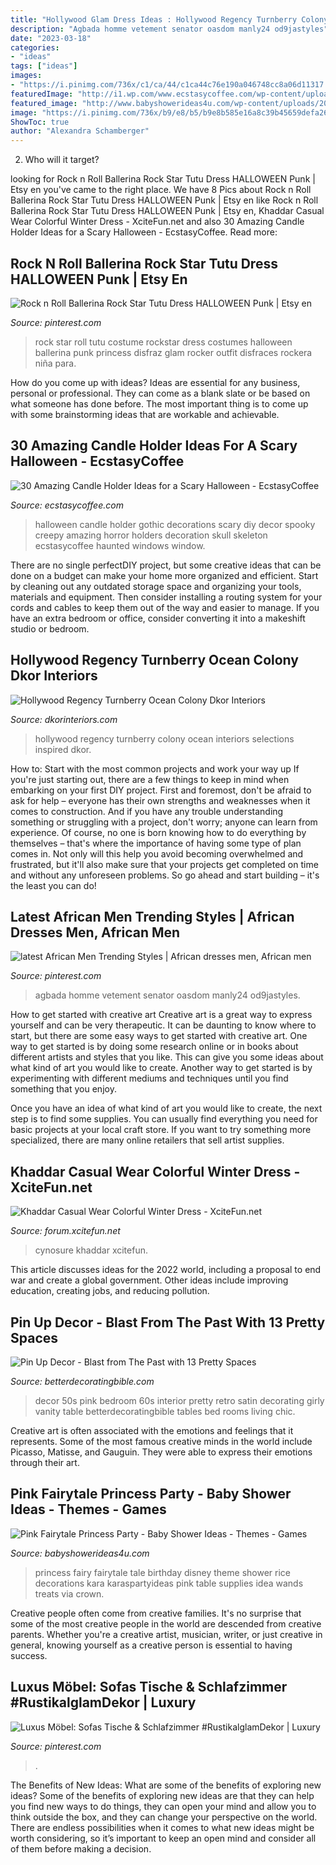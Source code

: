 ```yaml
---
title: "Hollywood Glam Dress Ideas : Hollywood Regency Turnberry Colony Ocean Interiors Selections Inspired Dkor"
description: "Agbada homme vetement senator oasdom manly24 od9jastyles"
date: "2023-03-18"
categories:
- "ideas"
tags: ["ideas"]
images:
- "https://i.pinimg.com/736x/c1/ca/44/c1ca44c76e190a046748cc8a06d11317.jpg"
featuredImage: "http://i1.wp.com/www.ecstasycoffee.com/wp-content/uploads/2016/10/gothic-halloween-decorations.jpg"
featured_image: "http://www.babyshowerideas4u.com/wp-content/uploads/2014/01/princess-111.jpg"
image: "https://i.pinimg.com/736x/b9/e8/b5/b9e8b585e16a8c39b45659defa260460--tutu-dresses-tutus.jpg"
ShowToc: true
author: "Alexandra Schamberger"
---
```



2) Who will it target?

	

		
looking for Rock n Roll Ballerina Rock Star Tutu Dress HALLOWEEN Punk | Etsy en you've came to the right place. We have 8 Pics about Rock n Roll Ballerina Rock Star Tutu Dress HALLOWEEN Punk | Etsy en like Rock n Roll Ballerina Rock Star Tutu Dress HALLOWEEN Punk | Etsy en, Khaddar Casual Wear Colorful Winter Dress - XciteFun.net and also 30 Amazing Candle Holder Ideas for a Scary Halloween - EcstasyCoffee. Read more:
		
    
## Rock N Roll Ballerina Rock Star Tutu Dress HALLOWEEN Punk | Etsy En

<img loading=lazy src="https://i.pinimg.com/736x/b9/e8/b5/b9e8b585e16a8c39b45659defa260460--tutu-dresses-tutus.jpg" onerror="this.onerror=null;this.src='https://tse3.mm.bing.net/th?id=OIP.lPEB3x3GpF4UXUxwPyaEAQHaLG&amp;pid=15.1';" alt="Rock n Roll Ballerina Rock Star Tutu Dress HALLOWEEN Punk | Etsy en">

_Source: pinterest.com_

>rock star roll tutu costume rockstar dress costumes halloween ballerina punk princess disfraz glam rocker outfit disfraces rockera niña para. 

	

How do you come up with ideas?
Ideas are essential for any business, personal or professional. They can come as a blank slate or be based on what someone has done before. The most important thing is to come up with some brainstorming ideas that are workable and achievable.

    
## 30 Amazing Candle Holder Ideas For A Scary Halloween - EcstasyCoffee

<img loading=lazy src="http://i1.wp.com/www.ecstasycoffee.com/wp-content/uploads/2016/10/gothic-halloween-decorations.jpg" onerror="this.onerror=null;this.src='https://tse3.mm.bing.net/th?id=OIP.Zo3waXXAvxz_AF2aW6fKKgHaPW&amp;pid=15.1';" alt="30 Amazing Candle Holder Ideas for a Scary Halloween - EcstasyCoffee">

_Source: ecstasycoffee.com_

>halloween candle holder gothic decorations scary diy decor spooky creepy amazing horror holders decoration skull skeleton ecstasycoffee haunted windows window. 

	

There are no single perfectDIY project, but some creative ideas that can be done on a budget can make your home more organized and efficient. Start by cleaning out any outdated storage space and organizing your tools, materials and equipment. Then consider installing a routing system for your cords and cables to keep them out of the way and easier to manage. If you have an extra bedroom or office, consider converting it into a makeshift studio or bedroom.

    
## Hollywood Regency Turnberry Ocean Colony Dkor Interiors

<img loading=lazy src="https://www.dkorinteriors.com/wp-content/uploads/2014/09/Hollywood-Regency-5.jpg" onerror="this.onerror=null;this.src='https://tse1.mm.bing.net/th?id=OIP.tSO8G1ba0TnEOnfixM6MYQHaLH&amp;pid=15.1';" alt="Hollywood Regency Turnberry Ocean Colony Dkor Interiors">

_Source: dkorinteriors.com_

>hollywood regency turnberry colony ocean interiors selections inspired dkor. 

	

How to: Start with the most common projects and work your way up
If you're just starting out, there are a few things to keep in mind when embarking on your first DIY project. First and foremost, don't be afraid to ask for help – everyone has their own strengths and weaknesses when it comes to construction. And if you have any trouble understanding something or struggling with a project, don't worry; anyone can learn from experience.
Of course, no one is born knowing how to do everything by themselves – that's where the importance of having some type of plan comes in. Not only will this help you avoid becoming overwhelmed and frustrated, but it'll also make sure that your projects get completed on time and without any unforeseen problems. So go ahead and start building – it's the least you can do!

    
## Latest African Men Trending Styles | African Dresses Men, African Men

<img loading=lazy src="https://i.pinimg.com/736x/20/6d/99/206d99d56b1bb4833acaf5903a6b7f57.jpg" onerror="this.onerror=null;this.src='https://tse3.mm.bing.net/th?id=OIP.SAj0W8u2_xB_9LiUF-zbFQHaNC&amp;pid=15.1';" alt="latest African Men Trending Styles | African dresses men, African men">

_Source: pinterest.com_

>agbada homme vetement senator oasdom manly24 od9jastyles. 

	

How to get started with creative art
Creative art is a great way to express yourself and can be very therapeutic. It can be daunting to know where to start, but there are some easy ways to get started with creative art.
One way to get started is by doing some research online or in books about different artists and styles that you like. This can give you some ideas about what kind of art you would like to create. Another way to get started is by experimenting with different mediums and techniques until you find something that you enjoy.

Once you have an idea of what kind of art you would like to create, the next step is to find some supplies. You can usually find everything you need for basic projects at your local craft store. If you want to try something more specialized, there are many online retailers that sell artist supplies.

    
## Khaddar Casual Wear Colorful Winter Dress - XciteFun.net

<img loading=lazy src="https://img.xcitefun.net/users/2012/12/311076,xcitefun-khaddar-casual-wear-colorful-winter-dres.jpg" onerror="this.onerror=null;this.src='https://tse3.mm.bing.net/th?id=OIP.sdiYPR5zmtiDCUGpUzVngQHaLH&amp;pid=15.1';" alt="Khaddar Casual Wear Colorful Winter Dress - XciteFun.net">

_Source: forum.xcitefun.net_

>cynosure khaddar xcitefun. 

	

This article discusses ideas for the 2022 world, including a proposal to end war and create a global government. Other ideas include improving education, creating jobs, and reducing pollution.

    
## Pin Up Decor - Blast From The Past With 13 Pretty Spaces

<img loading=lazy src="http://betterdecoratingbible.com/wp-content/uploads/2013/10/retro-pin-up-decor-girly-50s-60s-style-interior-design-better-decorating-bible-blog-ideas-how-to-satin-velvet.jpg" onerror="this.onerror=null;this.src='https://tse1.mm.bing.net/th?id=OIP.c-WWQotDPmtCaWeedRF3_AHaKi&amp;pid=15.1';" alt="Pin Up Decor - Blast from The Past with 13 Pretty Spaces">

_Source: betterdecoratingbible.com_

>decor 50s pink bedroom 60s interior pretty retro satin decorating girly vanity table betterdecoratingbible tables bed rooms living chic. 

	

Creative art is often associated with the emotions and feelings that it represents. Some of the most famous creative minds in the world include Picasso, Matisse, and Gauguin. They were able to express their emotions through their art.

    
## Pink Fairytale Princess Party - Baby Shower Ideas - Themes - Games

<img loading=lazy src="http://www.babyshowerideas4u.com/wp-content/uploads/2014/01/princess-111.jpg" onerror="this.onerror=null;this.src='https://tse1.mm.bing.net/th?id=OIP.IPOWZ2xvibcrU7dCzx-tngHaLH&amp;pid=15.1';" alt="Pink Fairytale Princess Party - Baby Shower Ideas - Themes - Games">

_Source: babyshowerideas4u.com_

>princess fairy fairytale tale birthday disney theme shower rice decorations kara karaspartyideas pink table supplies idea wands treats via crown. 

	

Creative people often come from creative families. It's no surprise that some of the most creative people in the world are descended from creative parents. Whether you're a creative artist, musician, writer, or just creative in general, knowing yourself as a creative person is essential to having success.

    
## Luxus Möbel: Sofas Tische &amp; Schlafzimmer #RustikalglamDekor | Luxury

<img loading=lazy src="https://i.pinimg.com/736x/c1/ca/44/c1ca44c76e190a046748cc8a06d11317.jpg" onerror="this.onerror=null;this.src='https://tse4.mm.bing.net/th?id=OIP.LFF-vvund9iIUK2CjTYDEAHaJ3&amp;pid=15.1';" alt="Luxus Möbel: Sofas Tische &amp; Schlafzimmer #RustikalglamDekor | Luxury">

_Source: pinterest.com_

>. 

	

The Benefits of New Ideas: What are some of the benefits of exploring new ideas?
Some of the benefits of exploring new ideas are that they can help you find new ways to do things, they can open your mind and allow you to think outside the box, and they can change your perspective on the world. There are endless possibilities when it comes to what new ideas might be worth considering, so it’s important to keep an open mind and consider all of them before making a decision.


